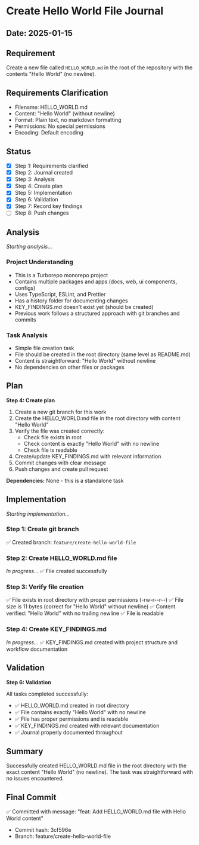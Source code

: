 # Create Hello World File Journal

## Date: 2025-01-15

## Requirement
Create a new file called `HELLO_WORLD.md` in the root of the repository with the contents "Hello World" (no newline).

## Requirements Clarification
- Filename: HELLO_WORLD.md
- Content: "Hello World" (without newline)
- Format: Plain text, no markdown formatting
- Permissions: No special permissions
- Encoding: Default encoding

## Status
- [x] Step 1: Requirements clarified
- [x] Step 2: Journal created
- [x] Step 3: Analysis
- [x] Step 4: Create plan
- [x] Step 5: Implementation
- [x] Step 6: Validation
- [x] Step 7: Record key findings
- [ ] Step 8: Push changes

## Analysis
*Starting analysis...*

### Project Understanding
- This is a Turborepo monorepo project
- Contains multiple packages and apps (docs, web, ui components, configs)
- Uses TypeScript, ESLint, and Prettier
- Has a history folder for documenting changes
- KEY_FINDINGS.md doesn't exist yet (should be created)
- Previous work follows a structured approach with git branches and commits

### Task Analysis
- Simple file creation task
- File should be created in the root directory (same level as README.md)
- Content is straightforward: "Hello World" without newline
- No dependencies on other files or packages

## Plan

**Step 4: Create plan**

1. Create a new git branch for this work
2. Create the HELLO_WORLD.md file in the root directory with content "Hello World"
3. Verify the file was created correctly:
   - Check file exists in root
   - Check content is exactly "Hello World" with no newline
   - Check file is readable
4. Create/update KEY_FINDINGS.md with relevant information
5. Commit changes with clear message
6. Push changes and create pull request

**Dependencies:** None - this is a standalone task

## Implementation
*Starting implementation...*

### Step 1: Create git branch
✅ Created branch: `feature/create-hello-world-file`

### Step 2: Create HELLO_WORLD.md file
*In progress...*
✅ File created successfully

### Step 3: Verify file creation
✅ File exists in root directory with proper permissions (-rw-r--r--)
✅ File size is 11 bytes (correct for "Hello World" without newline)
✅ Content verified: "Hello World" with no trailing newline
✅ File is readable

### Step 4: Create KEY_FINDINGS.md
*In progress...*
✅ KEY_FINDINGS.md created with project structure and workflow documentation

## Validation
**Step 6: Validation**

All tasks completed successfully:
- ✅ HELLO_WORLD.md created in root directory
- ✅ File contains exactly "Hello World" with no newline
- ✅ File has proper permissions and is readable
- ✅ KEY_FINDINGS.md created with relevant documentation
- ✅ Journal properly documented throughout

## Summary
Successfully created HELLO_WORLD.md file in the root directory with the exact content "Hello World" (no newline). The task was straightforward with no issues encountered.

## Final Commit
✅ Committed with message: "feat: Add HELLO_WORLD.md file with Hello World content"
- Commit hash: 3cf596e
- Branch: feature/create-hello-world-file